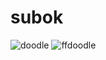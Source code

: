 # subok
![doodle](https://user-images.githubusercontent.com/96562917/170832995-9e4c9c73-d9c6-4565-9d85-ee6847418a55.png)
![ffdoodle](https://user-images.githubusercontent.com/96562917/170833430-d85fb57d-d0cc-42cc-b096-f43f7b7c1788.jpg)
